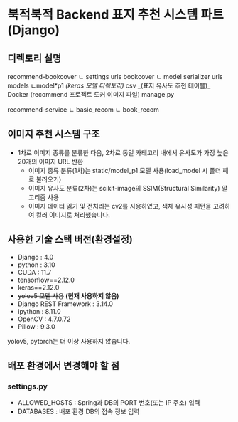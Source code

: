 # 북적북적 Backend 표지 추천 시스템 파트(Django)

## 디렉토리 설명

recommend-bookcover
ㄴ settings
urls
bookcover
ㄴ model
serializer
urls
models
ㄴmodel\*p1 _(keras 모델 디렉토리)_
csv \_(표지 유사도 추천 테이블)\_
Docker (recommend 프로젝트 도커 이미지 파일)
manage.py

recommend-service
ㄴ basic_recom
ㄴ book_recom

## 이미지 추천 시스템 구조

- 1차로 이미지 종류를 분류한 다음, 2차로 동일 카테고리 내에서 유사도가 가장 높은 20개의 이미지 URL 반환
  - 이미지 종류 분류(1차)는 static/model_p1 모델 사용(load_model 시 폴더 째로 불러오기)
  - 이미지 유사도 분류(2차)는 scikit-image의 SSIM(Structural Similarity) 알고리즘 사용
  - 이미지 데이터 읽기 및 전처리는 cv2를 사용하였고, 색채 유사성 패턴을 고려하여 컬러 이미지로 처리했습니다.

## 사용한 기술 스택 버전(환경설정)

- Django : 4.0
- python : 3.10
- CUDA : 11.7
- tensorflow==2.12.0
- keras==2.12.0
- ~~yolov5 모델 사용~~ **(현재 사용하지 않음)**
- Django REST Framework : 3.14.0
- ipython : 8.11.0
- OpenCV : 4.7.0.72
- Pillow : 9.3.0

yolov5, pytorch는 더 이상 사용하지 않습니다.

## 배포 환경에서 변경해야 할 점

### settings.py

- ALLOWED_HOSTS : Spring과 DB의 PORT 번호(또는 IP 주소) 입력
- DATABASES : 배포 환경 DB의 접속 정보 입력
